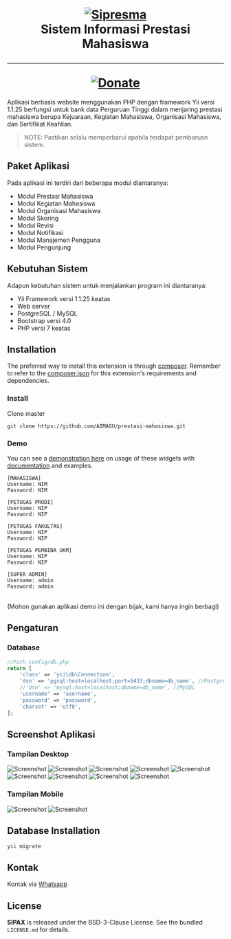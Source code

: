 <h1 align="center">
    <a href="https://presma.uny.ac.id" title="PRESMA" target="_blank">
        <img src="https://github.com/AIMAGU/prestasi-mahasiswa/blob/main/screenshot/logo-kemendikbud-kementerian-pendidikan-dan-kebudayaan-1.jpeg" alt="Sipresma"/>
    </a>
    <br>
    Sistem Informasi Prestasi Mahasiswa
    <hr>
    <a href="https://paypal.me/aimagu"
       title="Donate via Paypal" target="_blank">
        <img src="http://kartik-v.github.io/bootstrap-fileinput-samples/samples/donate.png" alt="Donate"/>
    </a>
</h1>

Aplikasi berbasis website menggunakan PHP dengan framework Yii versi 1.1.25 berfungsi untuk bank data Perguruan Tinggi dalam menjaring prestasi mahasiswa berupa Kejuaraan, Kegiatan Mahasiswa, Organisasi Mahasiswa, dan Sertifikat Keahlian.

> NOTE: Pastikan selalu memperbarui apabila terdapat pembaruan sistem.

## Paket Aplikasi

Pada aplikasi ini terdiri dari beberapa modul diantaranya:

- Modul Prestasi Mahasiswa 
- Modul Kegiatan Mahasiswa
- Modul Organisasi Mahasiswa
- Modul Skoring
- Modul Revisi 
- Modul Notifikasi
- Modul Manajemen Pengguna
- Modul Pengunjung

## Kebutuhan Sistem

Adapun kebutuhan sistem untuk menjalankan program ini diantaranya:
- Yii Framework versi 1.1.25 keatas
- Web server
- PostgreSQL / MySQL
- Bootstrap versi 4.0
- PHP versi 7 keatas

## Installation

The preferred way to install this extension is through [composer](http://getcomposer.org/download/). Remember to refer to the [composer.json](https://github.com/kartik-v/yii2-widgets/blob/master/composer.json) for 
this extension's requirements and dependencies. 

### Install

Clone master

```
git clone https://github.com/AIMAGU/prestasi-mahasiswa.git
```

### Demo
You can see a [demonstration here](https://presma.uny.ac.id) on usage of these widgets with [documentation](https://presma.uny.ac.id/site-page.html?view=panduan) and examples.
<br>
```
[MAHASISWA]
Username: NIM
Password: NIM

[PETUGAS PRODI]
Username: NIP
Password: NIP

[PETUGAS FAKULTAS]
Username: NIP
Password: NIP

[PETUGAS PEMBINA UKM]
Username: NIP
Password: NIP

[SUPER ADMIN]
Username: admin
Password: admin
```
<br>(Mohon gunakan aplikasi demo ini dengan bijak, kami hanya ingin berbagi)

## Pengaturan

### Database
```php
//Path config/db.php
return [
    'class' => 'yii\db\Connection',
	'dsn' => 'pgsql:host=localhost;port=5433;dbname=db_name', //PostgreSQL
	//'dsn' => 'mysql:host=localhost;dbname=db_name', //MySQL
	'username' => 'username',
	'password' => 'password',
	'charset' => 'utf8',
];
```

## Screenshot Aplikasi
### Tampilan Desktop
<img src="https://github.com/AIMAGU/prestasi-mahasiswa/blob/main/screenshot/Screen%20Shot%202022-03-09%20at%2012.01.00.png" alt="Screenshot"/>
<img src="https://github.com/AIMAGU/prestasi-mahasiswa/blob/main/screenshot/Screen%20Shot%202022-03-09%20at%2012.01.20.png" alt="Screenshot"/>
<img src="https://github.com/AIMAGU/prestasi-mahasiswa/blob/main/screenshot/Screen%20Shot%202022-03-09%20at%2011.38.02.png" alt="Screenshot"/>
<img src="https://github.com/AIMAGU/prestasi-mahasiswa/blob/main/screenshot/Screen%20Shot%202022-03-09%20at%2012.01.54.png" alt="Screenshot"/>
<img src="https://github.com/AIMAGU/prestasi-mahasiswa/blob/main/screenshot/Screen%20Shot%202022-03-09%20at%2012.02.58.png" alt="Screenshot"/>
<img src="https://github.com/AIMAGU/prestasi-mahasiswa/blob/main/screenshot/Screen%20Shot%202022-03-09%20at%2012.03.10.png" alt="Screenshot"/>
<img src="https://github.com/AIMAGU/prestasi-mahasiswa/blob/main/screenshot/Screen%20Shot%202022-03-09%20at%2012.03.18.png" alt="Screenshot"/>
<img src="https://github.com/AIMAGU/prestasi-mahasiswa/blob/main/screenshot/Screen%20Shot%202022-03-09%20at%2012.03.36.png" alt="Screenshot"/>
<img src="https://github.com/AIMAGU/prestasi-mahasiswa/blob/main/screenshot/Screen%20Shot%202022-03-09%20at%2011.37.59.png" alt="Screenshot"/>

### Tampilan Mobile
<img src="https://github.com/AIMAGU/prestasi-mahasiswa/blob/main/screenshot/WhatsApp%20Image%202022-03-08%20at%2017.03.58%20(1).jpeg" alt="Screenshot"/>
<img src="https://github.com/AIMAGU/prestasi-mahasiswa/blob/main/screenshot/WhatsApp%20Image%202022-03-08%20at%2017.03.58.jpeg" alt="Screenshot"/>

## Database Installation
```
yii migrate
```

## Kontak
Kontak via [Whatsapp](https://api.whatsapp.com/send?phone=6285742974933&text=Saya%20tertarik%20untuk%20membeli%20aplikasi%20SIPRESMA)

## License
**SIPAX** is released under the BSD-3-Clause License. See the bundled `LICENSE.md` for details.
